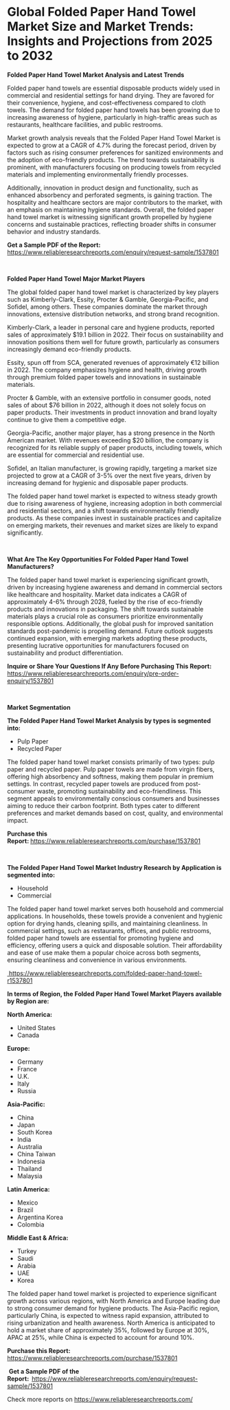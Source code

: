 <p><h1>Global Folded Paper Hand Towel Market Size and Market Trends: Insights and Projections from 2025 to 2032</h1></p><p><strong>Folded Paper Hand Towel Market Analysis and Latest Trends</strong></p>
<p><p>Folded paper hand towels are essential disposable products widely used in commercial and residential settings for hand drying. They are favored for their convenience, hygiene, and cost-effectiveness compared to cloth towels. The demand for folded paper hand towels has been growing due to increasing awareness of hygiene, particularly in high-traffic areas such as restaurants, healthcare facilities, and public restrooms.</p><p>Market growth analysis reveals that the Folded Paper Hand Towel Market is expected to grow at a CAGR of 4.7% during the forecast period, driven by factors such as rising consumer preferences for sanitized environments and the adoption of eco-friendly products. The trend towards sustainability is prominent, with manufacturers focusing on producing towels from recycled materials and implementing environmentally friendly processes.</p><p>Additionally, innovation in product design and functionality, such as enhanced absorbency and perforated segments, is gaining traction. The hospitality and healthcare sectors are major contributors to the market, with an emphasis on maintaining hygiene standards. Overall, the folded paper hand towel market is witnessing significant growth propelled by hygiene concerns and sustainable practices, reflecting broader shifts in consumer behavior and industry standards.</p></p>
<p><strong>Get a Sample PDF of the Report:&nbsp;</strong> <a href="https://www.reliableresearchreports.com/enquiry/request-sample/1537801?utm_campaign=2395&utm_medium=2&utm_source=Github&utm_content=ia&utm_term=05042025&utm_id=folded-paper-hand-towel">https://www.reliableresearchreports.com/enquiry/request-sample/1537801</a></p>
<p>&nbsp;</p>
<p><strong>Folded Paper Hand Towel Major Market Players</strong></p>
<p><p>The global folded paper hand towel market is characterized by key players such as Kimberly-Clark, Essity, Procter & Gamble, Georgia-Pacific, and Sofidel, among others. These companies dominate the market through innovations, extensive distribution networks, and strong brand recognition.</p><p>Kimberly-Clark, a leader in personal care and hygiene products, reported sales of approximately $19.1 billion in 2022. Their focus on sustainability and innovation positions them well for future growth, particularly as consumers increasingly demand eco-friendly products.</p><p>Essity, spun off from SCA, generated revenues of approximately €12 billion in 2022. The company emphasizes hygiene and health, driving growth through premium folded paper towels and innovations in sustainable materials.</p><p>Procter & Gamble, with an extensive portfolio in consumer goods, noted sales of about $76 billion in 2022, although it does not solely focus on paper products. Their investments in product innovation and brand loyalty continue to give them a competitive edge.</p><p>Georgia-Pacific, another major player, has a strong presence in the North American market. With revenues exceeding $20 billion, the company is recognized for its reliable supply of paper products, including towels, which are essential for commercial and residential use.</p><p>Sofidel, an Italian manufacturer, is growing rapidly, targeting a market size projected to grow at a CAGR of 3-5% over the next five years, driven by increasing demand for hygienic and disposable paper products.</p><p>The folded paper hand towel market is expected to witness steady growth due to rising awareness of hygiene, increasing adoption in both commercial and residential sectors, and a shift towards environmentally friendly products. As these companies invest in sustainable practices and capitalize on emerging markets, their revenues and market sizes are likely to expand significantly.</p></p>
<p>&nbsp;</p>
<p><strong>What Are The Key Opportunities For Folded Paper Hand Towel Manufacturers?</strong></p>
<p><p>The folded paper hand towel market is experiencing significant growth, driven by increasing hygiene awareness and demand in commercial sectors like healthcare and hospitality. Market data indicates a CAGR of approximately 4-6% through 2028, fueled by the rise of eco-friendly products and innovations in packaging. The shift towards sustainable materials plays a crucial role as consumers prioritize environmentally responsible options. Additionally, the global push for improved sanitation standards post-pandemic is propelling demand. Future outlook suggests continued expansion, with emerging markets adopting these products, presenting lucrative opportunities for manufacturers focused on sustainability and product differentiation.</p></p>
<p><strong>Inquire or Share Your Questions If Any Before Purchasing This Report:</strong> <a href="https://www.reliableresearchreports.com/enquiry/pre-order-enquiry/1537801?utm_campaign=2395&utm_medium=2&utm_source=Github&utm_content=ia&utm_term=05042025&utm_id=folded-paper-hand-towel">https://www.reliableresearchreports.com/enquiry/pre-order-enquiry/1537801</a></p>
<p>&nbsp;</p>
<p><strong>Market Segmentation</strong></p>
<p><strong>The Folded Paper Hand Towel Market Analysis by types is segmented into:</strong></p>
<p><ul><li>Pulp Paper</li><li>Recycled Paper</li></ul></p>
<p><p>The folded paper hand towel market consists primarily of two types: pulp paper and recycled paper. Pulp paper towels are made from virgin fibers, offering high absorbency and softness, making them popular in premium settings. In contrast, recycled paper towels are produced from post-consumer waste, promoting sustainability and eco-friendliness. This segment appeals to environmentally conscious consumers and businesses aiming to reduce their carbon footprint. Both types cater to different preferences and market demands based on cost, quality, and environmental impact.</p></p>
<p><strong>Purchase this Report:&nbsp;</strong><a href="https://www.reliableresearchreports.com/purchase/1537801?utm_campaign=2395&utm_medium=2&utm_source=Github&utm_content=ia&utm_term=05042025&utm_id=folded-paper-hand-towel">https://www.reliableresearchreports.com/purchase/1537801</a></p>
<p>&nbsp;</p>
<p><strong>The Folded Paper Hand Towel Market Industry Research by Application is segmented into:</strong></p>
<p><ul><li>Household</li><li>Commercial</li></ul></p>
<p><p>The folded paper hand towel market serves both household and commercial applications. In households, these towels provide a convenient and hygienic option for drying hands, cleaning spills, and maintaining cleanliness. In commercial settings, such as restaurants, offices, and public restrooms, folded paper hand towels are essential for promoting hygiene and efficiency, offering users a quick and disposable solution. Their affordability and ease of use make them a popular choice across both segments, ensuring cleanliness and convenience in various environments.</p></p>
<p><a href="https://www.reliableresearchreports.com/folded-paper-hand-towel-r1537801?utm_campaign=2395&utm_medium=2&utm_source=Github&utm_content=ia&utm_term=05042025&utm_id=folded-paper-hand-towel">&nbsp;https://www.reliableresearchreports.com/folded-paper-hand-towel-r1537801</a></p>
<p><strong>In terms of Region, the Folded Paper Hand Towel Market Players available by Region are:</strong></p>
<p>
    <p> <strong> North America: </strong>
        <ul>
            <li>United States</li>
            <li>Canada</li>
        </ul>
        </p> 
    <p> <strong> Europe: </strong>
        <ul>
            <li>Germany</li>
            <li>France</li>
            <li>U.K.</li>
            <li>Italy</li>
            <li>Russia</li>
        </ul>
        </p> 
    <p> <strong> Asia-Pacific: </strong>
        <ul>
            <li>China</li>
            <li>Japan</li>
            <li>South Korea</li>
            <li>India</li>
            <li>Australia</li>
            <li>China Taiwan</li>
            <li>Indonesia</li>
            <li>Thailand</li>
            <li>Malaysia</li>
        </ul>
        </p> 
    <p> <strong> Latin America: </strong>
        <ul>
            <li>Mexico</li>
            <li>Brazil</li>
            <li>Argentina Korea</li>
            <li>Colombia</li>
        </ul>
        </p> 
    <p> <strong> Middle East & Africa: </strong>
        <ul>
            <li>Turkey</li>
            <li>Saudi</li>
            <li>Arabia</li>
            <li>UAE</li>
            <li>Korea</li>
        </ul>
    </p>
    </p>
<p><p>The folded paper hand towel market is projected to experience significant growth across various regions, with North America and Europe leading due to strong consumer demand for hygiene products. The Asia-Pacific region, particularly China, is expected to witness rapid expansion, attributed to rising urbanization and health awareness. North America is anticipated to hold a market share of approximately 35%, followed by Europe at 30%, APAC at 25%, while China is expected to account for around 10%.</p></p>
<p><strong>Purchase this Report: </strong><a href="https://www.reliableresearchreports.com/purchase/1537801?utm_campaign=2395&utm_medium=2&utm_source=Github&utm_content=ia&utm_term=05042025&utm_id=folded-paper-hand-towel">https://www.reliableresearchreports.com/purchase/1537801</a></p>
<p>&nbsp;<strong>Get a Sample PDF of the Report:&nbsp;&nbsp;</strong><a href="https://www.reliableresearchreports.com/enquiry/request-sample/1537801?utm_campaign=2395&utm_medium=2&utm_source=Github&utm_content=ia&utm_term=05042025&utm_id=folded-paper-hand-towel">https://www.reliableresearchreports.com/enquiry/request-sample/1537801</a></p>
<p><strong></strong></p>
<p>Check more reports on <a href="https://www.reliableresearchreports.com/?utm_campaign=2395&utm_medium=2&utm_source=Github&utm_content=ia&utm_term=05042025&utm_id=folded-paper-hand-towel">https://www.reliableresearchreports.com/</a></p>